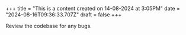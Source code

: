 +++
title = "This is a content created on 14-08-2024 at 3:05PM"
date = "2024-08-16T09:36:33.707Z"
draft = false
+++

  Review the codebase for any bugs.
        